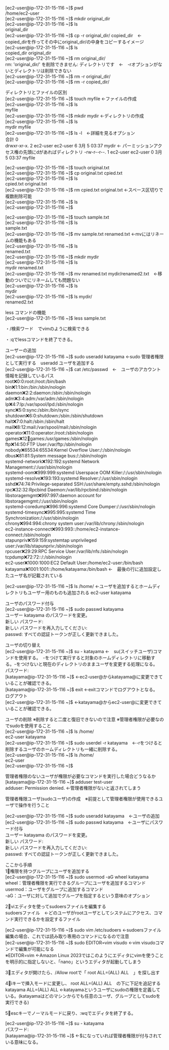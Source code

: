 [ec2-user@ip-172-31-15-116 ~]$ pwd  
/home/ec2-user  
[ec2-user@ip-172-31-15-116 ~]$ mkdir original_dir  
[ec2-user@ip-172-31-15-116 ~]$ ls  
original_dir  
[ec2-user@ip-172-31-15-116 ~]$ cp -r original_dir/ copied_dir　←　copied_dirを作ってその中にoriginal_dir/の中身をコピーするイメージ  
[ec2-user@ip-172-31-15-116 ~]$ ls  
copied_dir  original_dir  
[ec2-user@ip-172-31-15-116 ~]$ rm original_dir/  
rm: 'original_dir/' を削除できません: ディレクトリです　←　-rオプションがないとディレクトリは削除できない  
[ec2-user@ip-172-31-15-116 ~]$ rm -r original_dir/  
[ec2-user@ip-172-31-15-116 ~]$ rm -r copied_dir/  


ディレクトリとファイルの区別  
[ec2-user@ip-172-31-15-116 ~]$ touch myfile ←ファイルの作成  
[ec2-user@ip-172-31-15-116 ~]$ ls  
myfile  
[ec2-user@ip-172-31-15-116 ~]$ mkdir mydir ←ディレクトリの作成  
[ec2-user@ip-172-31-15-116 ~]$ ls  
mydir  myfile  
[ec2-user@ip-172-31-15-116 ~]$ ls -l　←詳細を見るオプション  
合計 0  
drwxr-xr-x. 2 ec2-user ec2-user 6  3月  5 03:37 mydir ← パーミッションアクセス権の先頭にdがあればディレクトリ 
-rw-r--r--. 1 ec2-user ec2-user 0  3月  5 03:37 myfile  
  
[ec2-user@ip-172-31-15-116 ~]$ touch original.txt  
[ec2-user@ip-172-31-15-116 ~]$ cp original.txt cpied.txt  
[ec2-user@ip-172-31-15-116 ~]$ ls  
cpied.txt  original.txt  
[ec2-user@ip-172-31-15-116 ~]$ rm cpied.txt original.txt ←スペース区切りで複数削除可能   
[ec2-user@ip-172-31-15-116 ~]$ ls  
[ec2-user@ip-172-31-15-116 ~]$   


[ec2-user@ip-172-31-15-116 ~]$ touch sample.txt  
[ec2-user@ip-172-31-15-116 ~]$ ls  
sample.txt  
[ec2-user@ip-172-31-15-116 ~]$ mv sample.txt renamed.txt ←mvにはリネームの機能もある  
[ec2-user@ip-172-31-15-116 ~]$ ls  
renamed.txt  
[ec2-user@ip-172-31-15-116 ~]$ mkdir mydir  
[ec2-user@ip-172-31-15-116 ~]$ ls  
mydir  renamed.txt  
[ec2-user@ip-172-31-15-116 ~]$ mv renamed.txt mydir/renamed2.txt　←移動のついでにリネームしても問題ない  
[ec2-user@ip-172-31-15-116 ~]$ ls  
mydir  
[ec2-user@ip-172-31-15-116 ~]$ ls mydir/  
renamed2.txt  

  less コマンドの機能  
[ec2-user@ip-172-31-15-116 ~]$ less sample.txt  
  
・/検索ワード　でvimのように検索できる  
  
・:qでlessコマンドを終了できる。  
  
  
ユーザーの追加  
[ec2-user@ip-172-31-15-116 ~]$ sudo useradd katayama ←sudo 管理者権限として実行する　useradd ユーザを追加する  
[ec2-user@ip-172-31-15-116 ~]$ cat /etc/passwd　←　ユーザのアカウント情報を記録しているパス  
root:x:0:0:root:/root:/bin/bash  
bin:x:1:1:bin:/bin:/sbin/nologin  
daemon:x:2:2:daemon:/sbin:/sbin/nologin  
adm:x:3:4:adm:/var/adm:/sbin/nologin  
lp:x:4:7:lp:/var/spool/lpd:/sbin/nologin  
sync:x:5:0:sync:/sbin:/bin/sync  
shutdown:x:6:0:shutdown:/sbin:/sbin/shutdown  
halt:x:7:0:halt:/sbin:/sbin/halt  
mail:x:8:12:mail:/var/spool/mail:/sbin/nologin  
operator:x:11:0:operator:/root:/sbin/nologin  
games:x:12:100:games:/usr/games:/sbin/nologin  
ftp:x:14:50:FTP User:/var/ftp:/sbin/nologin  
nobody:x:65534:65534:Kernel Overflow User:/:/sbin/nologin  
dbus:x:81:81:System message bus:/:/sbin/nologin  
systemd-network:x:192:192:systemd Network Management:/:/usr/sbin/nologin  
systemd-oom:x:999:999:systemd Userspace OOM Killer:/:/usr/sbin/nologin  
systemd-resolve:x:193:193:systemd Resolver:/:/usr/sbin/nologin  
sshd:x:74:74:Privilege-separated SSH:/usr/share/empty.sshd:/sbin/nologin  
rpc:x:32:32:Rpcbind Daemon:/var/lib/rpcbind:/sbin/nologin  
libstoragemgmt:x:997:997:daemon account for libstoragemgmt:/:/usr/sbin/nologin  
systemd-coredump:x:996:996:systemd Core Dumper:/:/usr/sbin/nologin  
systemd-timesync:x:995:995:systemd Time Synchronization:/:/usr/sbin/nologin  
chrony:x:994:994:chrony system user:/var/lib/chrony:/sbin/nologin  
ec2-instance-connect:x:993:993::/home/ec2-instance-connect:/sbin/nologin  
stapunpriv:x:159:159:systemtap unprivileged user:/var/lib/stapunpriv:/sbin/nologin  
rpcuser:x:29:29:RPC Service User:/var/lib/nfs:/sbin/nologin  
tcpdump:x:72:72::/:/sbin/nologin  
ec2-user:x:1000:1000:EC2 Default User:/home/ec2-user:/bin/bash  
katayama:x:1001:1001::/home/katayama:/bin/bash ←　最後の行に追加設定したユーザ名が記載されている  
  
  
[ec2-user@ip-172-31-15-116 ~]$ ls /home/ ←ユーザを追加するとホームディレクトリもユーザー用のものも追加される
ec2-user  katayama  
  
ユーザのパスワード付与  
[ec2-user@ip-172-31-15-116 ~]$ sudo passwd katayama  
ユーザー katayama のパスワードを変更。  
新しい パスワード:  
新しい パスワードを再入力してください:  
passwd: すべての認証トークンが正しく更新できました。    
  
ユーザの切り替え  
[ec2-user@ip-172-31-15-116 ~]$ su - katayama ←　su(スイッチユーザ)コマンドを使用する。　-をつけて実行すると対象のホームディレクトリに移動する。-をつけないと現在のディレクトリのままユーザを変更する処理になる。  
パスワード:  
[katayama@ip-172-31-15-116 ~]$ ←ec2-user@からkatayama@に変更できていることが確認できる。  
[katayama@ip-172-31-15-116 ~]$ exit ←exitコマンドでログアウトとなる。  
ログアウト  
[ec2-user@ip-172-31-15-116 ~]$ ←katayama@からec2-user@に変更できていることが確認できる。  
  
ユーザの削除  ※削除すると二度と復旧できないので注意 ※管理者権限が必要なのでsudoを使用すること  
[ec2-user@ip-172-31-15-116 ~]$ ls /home/   
ec2-user  katayama  
[ec2-user@ip-172-31-15-116 ~]$ sudo userdel -r katayama　←-rをつけると削除するユーザのホームディレクトリも一緒に削除する。  
[ec2-user@ip-172-31-15-116 ~]$ ls /home/  
ec2-user  
[ec2-user@ip-172-31-15-116 ~]$   
  
管理者権限のないユーザが権限が必要なコマンドを実行した場合どうなるか  
[katayama@ip-172-31-15-116 ~]$ adduser test-user  
adduser: Permission denied. ←管理者権限がないと返されてしまう  
  
管理者権限ユーザ(sudoユーザ)の作成　※前提として管理者権限が使用できるユーザで操作を行うこと  
  
[ec2-user@ip-172-31-15-116 ~]$ sudo useradd katayama　←ユーザの追加  
[ec2-user@ip-172-31-15-116 ~]$ sudo passwd katayama　←ユーザにパスワード付与  
ユーザー katayama のパスワードを変更。  
新しい パスワード:  
新しい パスワードを再入力してください:  
passwd: すべての認証トークンが正しく更新できました。  
  
ここから手順  
1⃣権限を持つグループにユーザを追加する  
[ec2-user@ip-172-31-15-116 ~]$ sudo usermod -aG wheel katayama  
wheel：管理者権限を実行できるグループにユーザを追加するコマンド  
usermod：ユーザをグループに追加するコマンド  
-aG：ユーザに対して追加でグループを指定するという意味のオプション  
  
2⃣viエディタを使ってsudoersファイルを編集する  
sudoersファイル　←どのユーザがrootユーザとしてシステムにアクセス、コマンド実行できるかを設定するファイル  
  
[ec2-user@ip-172-31-15-116 ~]$ sudo vim /etc/sudoers ←sudoersファイル編集の場合、これでは読み取り専用のコマンドになるので注意  
[ec2-user@ip-172-31-15-116 ~]$ sudo EDITOR=vim visudo ←vim visudoコマンドで編集が可能になる  
※EDITOR=vim ←Amazon Linux 2023ではこのようにエディタにvimを使うことを明示的に指定しないと、「nano」というエディタが起動してしまう  
  
3⃣エディタが開けたら、/Allow rootで「  root    ALL=(ALL)       ALL　」を探し出す  
  
4⃣iキーで挿入モードに変更し、 root    ALL=(ALL)       ALL　の下に下記を追記する  
katayama ALL=(ALL) ALL ←katayamaというユーザにsudoの権限を定義している。(katayamaはどのマシンからでも任意のユーザ、グループとしてsudoを実行できる)  
  
5⃣escキーでノーマルモードに戻り、:wqでエディタを終了する。  
  
[ec2-user@ip-172-31-15-116 ~]$ su - katayama  
パスワード:  
[katayama@ip-172-31-15-116 ~]$ ←$になっていれば管理者権限が付与されている意味になる。  
